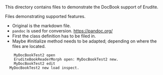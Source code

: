 This directory contains files to demonstrate the DocBook support of Erudite.

Files demonstrating supported features. 
- Original is the markdown file. 
- `pandoc` is used for conversion. https://pandoc.org/
- First the class definition has to be filed in. 
- Maybe #initialize method needs to be adapted; depending on where the files are located.

````
	MyDocBookTest2 open
	EruditeBookReaderMorph open: MyDocBookTest2 new. 
	MyDocBookTest2 edit
  MyDocBookTest2 new load inspect.
````
